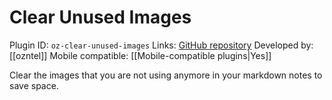 # Clear Unused Images

Plugin ID: `oz-clear-unused-images`
Links: [GitHub repository](https://github.com/ozntel/oz-clear-unused-images-obsidian)
Developed by: [[ozntel]]
Mobile compatible: [[Mobile-compatible plugins|Yes]]

Clear the images that you are not using anymore in your markdown notes to save space.
